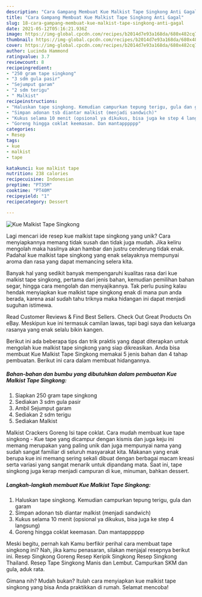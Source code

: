 ```yaml
---
description: "Cara Gampang Membuat Kue Malkist Tape Singkong Anti Gagal"
title: "Cara Gampang Membuat Kue Malkist Tape Singkong Anti Gagal"
slug: 18-cara-gampang-membuat-kue-malkist-tape-singkong-anti-gagal
date: 2021-05-12T05:16:21.936Z
image: https://img-global.cpcdn.com/recipes/b2014d7e93a168da/680x482cq70/kue-malkist-tape-singkong-foto-resep-utama.jpg
thumbnail: https://img-global.cpcdn.com/recipes/b2014d7e93a168da/680x482cq70/kue-malkist-tape-singkong-foto-resep-utama.jpg
cover: https://img-global.cpcdn.com/recipes/b2014d7e93a168da/680x482cq70/kue-malkist-tape-singkong-foto-resep-utama.jpg
author: Lucinda Hammond
ratingvalue: 3.7
reviewcount: 8
recipeingredient:
- "250 gram tape singkong"
- "3 sdm gula pasir"
- "Sejumput garam"
- "2 sdm terigu"
- " Malkist"
recipeinstructions:
- "Haluskan tape singkong. Kemudian campurkan tepung terigu, gula dan garam"
- "Simpan adonan tsb diantar malkist (menjadi sandwich)"
- "Kukus selama 10 menit (opsional ya dikukus, bisa juga ke step 4 langsung)"
- "Goreng hingga coklat keemasan. Dan mantapppppp"
categories:
- Resep
tags:
- kue
- malkist
- tape

katakunci: kue malkist tape 
nutrition: 238 calories
recipecuisine: Indonesian
preptime: "PT35M"
cooktime: "PT40M"
recipeyield: "1"
recipecategory: Dessert

---
```



![Kue Malkist Tape Singkong](https://img-global.cpcdn.com/recipes/b2014d7e93a168da/680x482cq70/kue-malkist-tape-singkong-foto-resep-utama.jpg)

Lagi mencari ide resep kue malkist tape singkong yang unik? Cara menyiapkannya memang tidak susah dan tidak juga mudah. Jika keliru mengolah maka hasilnya akan hambar dan justru cenderung tidak enak. Padahal kue malkist tape singkong yang enak selayaknya mempunyai aroma dan rasa yang dapat memancing selera kita.

Banyak hal yang sedikit banyak mempengaruhi kualitas rasa dari kue malkist tape singkong, pertama dari jenis bahan, kemudian pemilihan bahan segar, hingga cara mengolah dan menyajikannya. Tak perlu pusing kalau hendak menyiapkan kue malkist tape singkong enak di mana pun anda berada, karena asal sudah tahu triknya maka hidangan ini dapat menjadi suguhan istimewa.

Read Customer Reviews &amp; Find Best Sellers. Check Out Great Products On eBay. Meskipun kue ini termasuk camilan lawas, tapi bagi saya dan keluarga rasanya yang enak selalu bikin kangen.


Berikut ini ada beberapa tips dan trik praktis yang dapat diterapkan untuk mengolah kue malkist tape singkong yang siap dikreasikan. Anda bisa membuat Kue Malkist Tape Singkong memakai 5 jenis bahan dan 4 tahap pembuatan. Berikut ini cara dalam membuat hidangannya.

<!--inarticleads1-->

##### Bahan-bahan dan bumbu yang dibutuhkan dalam pembuatan Kue Malkist Tape Singkong:

1. Siapkan 250 gram tape singkong
1. Sediakan 3 sdm gula pasir
1. Ambil Sejumput garam
1. Sediakan 2 sdm terigu
1. Sediakan  Malkist


Malkist Crackers Goreng Isi tape coklat. Cara mudah membuat kue tape singkong - Kue tape yang dicampur dengan kismis dan juga keju ini memang merupakan yang paling unik dan juga mempunyai nama yang sudah sangat familiar di seluruh masyarakat kita. Makanan yang enak berupa kue ini memang sering sekali dibuat dengan berbagai macam kreasi serta variasi yang sangat menarik untuk dipandang mata. Saat ini, tape singkong juga kerap menjadi campuran di kue, minuman, bahkan dessert. 

<!--inarticleads2-->

##### Langkah-langkah membuat Kue Malkist Tape Singkong:

1. Haluskan tape singkong. Kemudian campurkan tepung terigu, gula dan garam
1. Simpan adonan tsb diantar malkist (menjadi sandwich)
1. Kukus selama 10 menit (opsional ya dikukus, bisa juga ke step 4 langsung)
1. Goreng hingga coklat keemasan. Dan mantapppppp


Meski begitu, pernah kah Kamu berfikir perihal cara membuat tape singkong ini? Nah, jika kamu penasaran, silakan menjajal resepnya berikut ini. Resep Singkong Goreng Resep Keripik Singkong Resep Singkong Thailand. Resep Tape Singkong Manis dan Lembut. Campurkan SKM dan gula, aduk rata. 

Gimana nih? Mudah bukan? Itulah cara menyiapkan kue malkist tape singkong yang bisa Anda praktikkan di rumah. Selamat mencoba!
